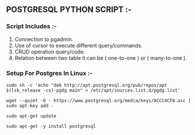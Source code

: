 ## POSTGRESQL PYTHON SCRIPT :-

### Script Includes :-

1. Connection to pgadmin.
2. Use of cursor to execute different query/commands.
3. CRUD operation query/code.
4. Relation between two table it can be ( one-to-one ) or ( many-to-one ).

### Setup For Postgres In Linux :-

```
sudo sh -c 'echo "deb http://apt.postgresql.org/pub/repos/apt $(lsb_release -cs)-pgdg main" > /etc/apt/sources.list.d/pgdg.list'
```

```
wget --quiet -O - https://www.postgresql.org/media/keys/ACCC4CF8.asc | sudo apt-key add -
```

```
sudo apt-get update
```

```
sudo apt-get -y install postgresql
```

